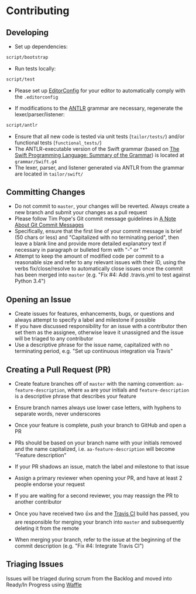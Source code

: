 # Contributing

## Developing

* Set up dependencies:
```bash
script/bootstrap
```

* Run tests locally:
```bash
script/test
```

* Please set up [EditorConfig](http://editorconfig.org) for your editor to automatically comply with the `.editorconfig`

* If modifications to the [ANTLR](http://www.antlr.org) grammar are necessary, regenerate the lexer/parser/listener:
```bash
script/antlr
```

* Ensure that all new code is tested via unit tests (`tailor/tests/`) and/or functional tests (`functional_tests/`)
* The ANTLR-executable version of the Swift grammar (based on [The Swift Programming Language: Summary of the Grammar](https://developer.apple.com/library/prerelease/ios/documentation/Swift/Conceptual/Swift_Programming_Language/zzSummaryOfTheGrammar.html)) is located at `grammar/Swift.g4`
* The lexer, parser, and listener generated via ANTLR from the grammar are located in `tailor/swift/`

## Committing Changes

* Do not commit to `master`, your changes will be reverted. Always create a new branch and submit your changes as a pull request
* Please follow Tim Pope's Git commit message guidelines in [A Note About Git Commit Messages](http://tbaggery.com/2008/04/19/a-note-about-git-commit-messages.html)
* Specifically, ensure that the first line of your commit message is brief (50 chars or less) and "Capitalized with no terminating period", then leave a blank line and provide more detailed explanatory text if necessary in paragraph or bulleted form with "-" or "*"
* Attempt to keep the amount of modified code per commit to a reasonable size and refer to any relevant issues with their ID, using the verbs fix/close/resolve to automatically close issues once the commit has been merged into `master` (e.g. "Fix #4: Add .travis.yml to test against Python 3.4")

## Opening an Issue

* Create issues for features, enhancements, bugs, or questions and always attempt to specify a label and milestone if possible
* If you have discussed responsibility for an issue with a contributor then set them as the assignee, otherwise leave it unassigned and the issue will be triaged to any contributor
* Use a descriptive phrase for the issue name, capitalized with no terminating period, e.g. "Set up continuous integration via Travis"

## Creating a Pull Request (PR)

* Create feature branches off of `master` with the naming convention: `aa-feature-description`, where `aa` are your initials and `feature-description` is a descriptive phrase that describes your feature
* Ensure branch names always use lower case letters, with hyphens to separate words, never underscores

* Once your feature is complete, push your branch to GitHub and open a PR
* PRs should be based on your branch name with your initials removed and the name capitalized, i.e. `aa-feature-description` will become "Feature description"
* If your PR shadows an issue, match the label and milestone to that issue
* Assign a primary reviewer when opening your PR, and have at least 2 people endorse your request
* If you are waiting for a second reviewer, you may reassign the PR to another contributor
* Once you have received two :+1:s and the [Travis CI](https://magnum.travis-ci.com/alykhank/tailor) build has passed, you are responsible for merging your branch into `master` and subsequently deleting it from the remote
* When merging your branch, refer to the issue at the beginning of the commit description (e.g. "Fix #4: Integrate Travis CI")

## Triaging Issues

Issues will be triaged during scrum from the Backlog and moved into Ready/In Progress using [Waffle](https://waffle.io/alykhank/tailor)
